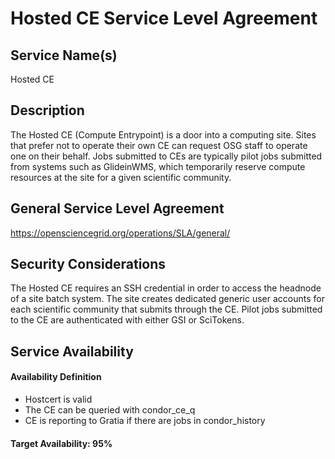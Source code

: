 Hosted CE Service Level Agreement
================================

Service Name(s)
---------------

Hosted CE

Description
-----------

The Hosted CE (Compute Entrypoint) is a door into a computing site. Sites that prefer not to operate their own CE can request OSG staff to operate one on their behalf. Jobs submitted to CEs are typically pilot jobs submitted from systems such as GlideinWMS, which temporarily reserve compute resources at the site for a given scientific community.

General Service Level Agreement
-------------------------------

<https://opensciencegrid.org/operations/SLA/general/>

Security Considerations
-----------------------

The Hosted CE requires an SSH credential in order to access the headnode of a site batch system. The site creates dedicated generic user accounts for each scientific community that submits through the CE. Pilot jobs submitted to the CE are authenticated with either GSI or SciTokens.

Service Availability
--------------------

#### Availability Definition

   - Hostcert is valid
   - The CE can be queried with condor_ce_q
   - CE is reporting to Gratia if there are jobs in condor_history

#### Target Availability: 95%
